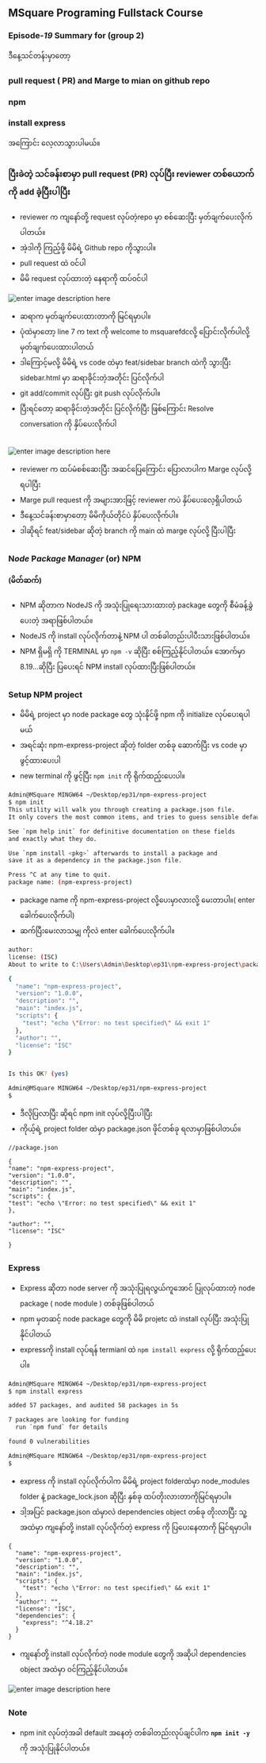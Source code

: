 ﻿## MSquare Programing Fullstack Course
### Episode-*19* Summary for (group 2) 

ဒီနေ့သင်တန်းမှာတော့ <br>
### pull request ( PR) and Marge to mian on github repo
### npm 
### install express
အကြောင်း လေ့လာသွားပါမယ်။
##
### ပြီးခဲတဲ့ သင်ခန်းစာမှာ pull request (PR) လုပ်ပြီး reviewer တစ်ယောက် ကို add ခဲ့ပြီးပါပြီး
- reviewer က ကျနော်တို့ request လုပ်တဲ့repo မှာ စစ်ဆေးပြီး မှတ်ချက်ပေးလိုက်ပါတယ်။
- အဲ့ဒါကို ကြည့်ဖို့ မိမိရဲ့ Github repo ကိုသွားပါ။
- pull request ထဲ ၀င်ပါ
- မိမိ request  လုပ်ထားတဲ့ နေရာကို ထပ်၀င်ပါ

![enter image description here](https://raw.githubusercontent.com/Aungmyanmar32/msquare-fullstack-m2/main/pr1.png)
- ဆရာက မှတ်ချက်ပေးထားတာကို မြင်ရမှာပါ။
- ပုံထဲမှာတော့ line 7 က text ကို welcome to msquarefdcလို့ ပြောင်းလိုက်ပါလို့ မှတ်ချက်ပေးထားပါတယ်
- ဒါကြောင့်မလို့ မိမိရဲ့  vs code ထဲမှာ feat/sidebar branch ထဲကို သွားပြီး sidebar.html မှာ ဆရာခိုင်းတဲ့အတိုင်း ပြင်လိုက်ပါ
- git add/commit လုပ်ပြီး git push လုပ်လိုက်ပါ။
- ပြီးရင်တော့  ဆရာခိုင်းတဲ့အတိုင်း ပြင်လိုက်ပြီး ဖြစ်ကြောင်း Resolve conversation ကို နှိပ်ပေးလိုက်ပါ 
##
![enter image description here](https://raw.githubusercontent.com/Aungmyanmar32/msquare-fullstack-m2/main/pr2.png)
- reviewer က ထပ်မံစစ်ဆေးပြီး အဆင်ပြေကြောင်း ပြောလာပါက Marge လုပ်လို့ ရပါပြီး
- Marge pull request ကို အများအားဖြင့် reviewer ကပဲ နှိပ်ပေးလေ့ရှိပါတယ်
- ဒီနေ့သင်ခန်းစာမှာတော့  မိမိကိုယ်တိုင်ပဲ နှိပ်ပေးလိုက်ပါ။
- ဒါဆိုရင် feat/sidebar ဆိုတဲ့ branch ကို main ထဲ marge လုပ်လို့ ပြီးပါပြီး
##
### N*ode* P*ackage* M*anager* (or)  NPM  
#### (မိတ်ဆက်)
- NPM ဆိုတာက NodeJS ကို အသုံးပြုရေးသားထားတဲ့ package တွေကို စီမံခန့်ခွဲ ပေးတဲ့ အရာဖြစ်ပါတယ်။
- NodeJS ကို install   လုပ်လိုက်တာနဲ့ NPM ပါ တစ်ခါတည်းပါပီးသားဖြစ်ပါတယ်။
- NPM ရှိမရှိ ကို TERMINAL မှာ `npm -v` ဆိုပြီး စစ်ကြည့်နိုင်ပါတယ်။
အောက်မှာ 8.19...ဆိုပြီး ပြပေးရင် NPM install လုပ်ထားပြီးဖြစ်ပါတယ်။
##
### Setup NPM project
- မိမိရဲ့ project မှာ node package  တွေ သုံးနိုင်ဖို့ npm ကို initialize လုပ်ပေးရပါမယ်
- အရင်ဆုံး npm-express-project ဆိုတဲ့ folder တစ်ခု ဆောက်ပြီး vs code မှာ ဖွင့်ထားပေးပါ
- new terminal ကို ဖွင့်ပြီး `npm init` ကို ရိုက်ထည့်းပေးပါ။
```bash
Admin@MSquare MINGW64 ~/Desktop/ep31/npm-express-project
$ npm init
This utility will walk you through creating a package.json file.
It only covers the most common items, and tries to guess sensible defaults.

See `npm help init` for definitive documentation on these fields
and exactly what they do.

Use `npm install <pkg>` afterwards to install a package and
save it as a dependency in the package.json file.

Press ^C at any time to quit.
package name: (npm-express-project)
```
- package name ကို npm-express-project လို့ပေးမှာလားလို့ မေးတာပါ။( enter ခေါက်ပေးလိုက်ပါ)
- ဆက်ပြီးမေးလာသမျှ ကိုလဲ enter ခေါက်ပေးလိုက်ပါ။
```bash
author:                                                                                                                                                                                        
license: (ISC)                                                                                                                                                                                 
About to write to C:\Users\Admin\Desktop\ep31\npm-express-project\package.json:

{
  "name": "npm-express-project",
  "version": "1.0.0",
  "description": "",
  "main": "index.js",
  "scripts": {
    "test": "echo \"Error: no test specified\" && exit 1"
  },
  "author": "",
  "license": "ISC"
}


Is this OK? (yes)

Admin@MSquare MINGW64 ~/Desktop/ep31/npm-express-project
$
```
- ဒီလိုပြလာပြီး ဆိုရင် npm init လုပ်လို့ပြီးပါပြီး
- ကိုယ့်ရဲ့ project folder ထဲမှာ package.json ဖိုင်တစ်ခု ရလာမှာဖြစ်ပါတယ်။
```properties
//package.json

{
"name": "npm-express-project",
"version": "1.0.0",
"description": "",
"main": "index.js",
"scripts": {
"test": "echo \"Error: no test specified\" && exit 1"
},

"author": "",
"license": "ISC"

}
```
##
### Express
- Express ဆိုတာ node server ကို အသုံးပြုရလွယ်ကူအောင် ပြုလုပ်ထားတဲ့ node package ( node module ) တစ်ခုဖြစ်ပါတယ်
- npm မှတဆင့် node package တွေကို မိမိ projetc ထဲ install လုပ်ပြီး အသုံးပြုနိုင်ပါတယ်
- expressကို install လုပ်ရန် termianl ထဲ `npm install express` လို့ ရိုက်ထည့်ပေးပါ။
```bash
Admin@MSquare MINGW64 ~/Desktop/ep31/npm-express-project
$ npm install express

added 57 packages, and audited 58 packages in 5s

7 packages are looking for funding
  run `npm fund` for details

found 0 vulnerabilities

Admin@MSquare MINGW64 ~/Desktop/ep31/npm-express-project
$
```
- express ကို install လုပ်လိုက်ပါက မိမိရဲ့ project folderထဲမှာ node_modules folder နဲ့ package_lock.json ဆိုပြီး နှစ်ခု ထပ်တိုးလားတာကိုမြင်ရမှာပါ။
- ဒါ့အပြင် package.json ထဲမှာလဲ dependencies object တစ်ခု တိုးလာပြီး သူ့အထဲမှာ ကျနော်တို့ install လုပ်လိုက်တဲ့ express ကို ပြပေးနေတာကို မြင်ရမှာပါ။
```properties
{
  "name": "npm-express-project",
  "version": "1.0.0",
  "description": "",
  "main": "index.js",
  "scripts": {
    "test": "echo \"Error: no test specified\" && exit 1"
  },
  "author": "",
  "license": "ISC",
  "dependencies": {
    "express": "^4.18.2"
  }
}

```
-  ကျနော်တို့ install လုပ်လိုက်တဲ့ node module တွေကို အဆိုပါ dependencies object အထဲမှာ ၀င်ကြည့်နိုင်ပါတယ်။

![enter image description here](https://raw.githubusercontent.com/Aungmyanmar32/msquare-fullstack-m2/main/00exr21.png)

##
### Note
- npm init လုပ်တဲ့အခါ default အနေတဲ့ တစ်ခါတည်းလုပ်ချင်ပါက
**`npm init -y`** ကို အသုံးပြုနိုင်ပါတယ်။

